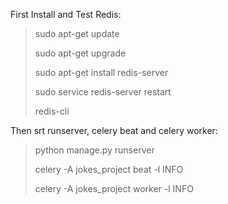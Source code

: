 First Install and Test Redis:
> sudo apt-get update
> 
> sudo apt-get upgrade
> 
> sudo apt-get install redis-server
> 
>sudo service redis-server restart
> 
>redis-cli

Then srt runserver, celery beat and celery worker:
> python manage.py runserver
> 
> celery -A jokes_project beat -l INFO
> 
> celery -A jokes_project worker -l INFO